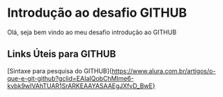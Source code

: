 # Introdução  ao desafio GITHUB

Olá, seja bem vindo ao meu desafio introdução ao GITHUB

## Links Úteis para  GITHUB
[Sintaxe  para pesquisa do GITHUB]{https://www.alura.com.br/artigos/o-que-e-git-github?gclid=EAIaIQobChMIme6-kvbk9wIVAhTUAR1SrARKEAAYASAAEgJXfvD_BwE}
